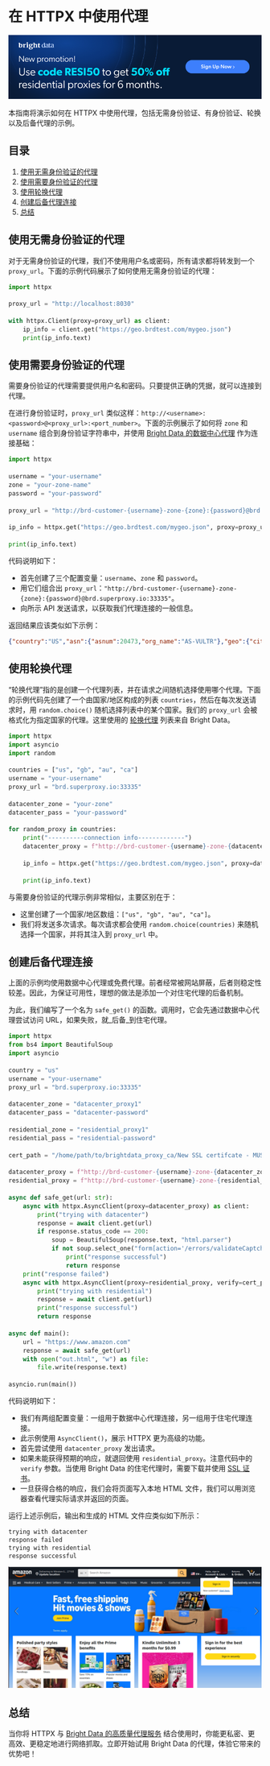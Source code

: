 # 在 HTTPX 中使用代理

[![宣传图](https://github.com/luminati-io/Rotating-Residential-Proxies/blob/main/50%25%20off%20promo.png)](https://www.bright.cn/proxy-types/residential-proxies) 

本指南将演示如何在 HTTPX 中使用代理，包括无需身份验证、有身份验证、轮换以及后备代理的示例。

## 目录
1. [使用无需身份验证的代理](#使用无需身份验证的代理)
2. [使用需要身份验证的代理](#使用需要身份验证的代理)
3. [使用轮换代理](#使用轮换代理)
4. [创建后备代理连接](#创建后备代理连接)
5. [总结](#总结)

## 使用无需身份验证的代理

对于无需身份验证的代理，我们不使用用户名或密码，所有请求都将转发到一个 `proxy_url`。下面的示例代码展示了如何使用无需身份验证的代理：

```python
import httpx

proxy_url = "http://localhost:8030"

with httpx.Client(proxy=proxy_url) as client:
    ip_info = client.get("https://geo.brdtest.com/mygeo.json")
    print(ip_info.text)
```

## 使用需要身份验证的代理

需要身份验证的代理需要提供用户名和密码。只要提供正确的凭据，就可以连接到代理。

在进行身份验证时，`proxy_url` 类似这样：`http://<username>:<password>@<proxy_url>:<port_number>`。下面的示例展示了如何将 `zone` 和 `username` 组合到身份验证字符串中，并使用 [Bright Data 的数据中心代理](https://www.bright.cn/proxy-types/datacenter-proxies) 作为连接基础：

```python
import httpx

username = "your-username"
zone = "your-zone-name"
password = "your-password"

proxy_url = "http://brd-customer-{username}-zone-{zone}:{password}@brd.superproxy.io:33335"

ip_info = httpx.get("https://geo.brdtest.com/mygeo.json", proxy=proxy_url)

print(ip_info.text)
```

代码说明如下：

- 首先创建了三个配置变量：`username`、`zone` 和 `password`。  
- 用它们组合出 `proxy_url`：`"http://brd-customer-{username}-zone-{zone}:{password}@brd.superproxy.io:33335"`。  
- 向所示 API 发送请求，以获取我们代理连接的一般信息。  

返回结果应该类似如下示例：

```json
{"country":"US","asn":{"asnum":20473,"org_name":"AS-VULTR"},"geo":{"city":"","region":"","region_name":"","postal_code":"","latitude":37.751,"longitude":-97.822,"tz":"America/Chicago"}}
```

## 使用轮换代理

“轮换代理”指的是创建一个代理列表，并在请求之间随机选择使用哪个代理。下面的示例代码先创建了一个由国家/地区构成的列表 `countries`，然后在每次发送请求时，用 `random.choice()` 随机选择列表中的某个国家。我们的 `proxy_url` 会被格式化为指定国家的代理。这里使用的 [轮换代理](https://www.bright.cn/solutions/rotating-proxies) 列表来自 Bright Data。

```python
import httpx
import asyncio
import random

countries = ["us", "gb", "au", "ca"]
username = "your-username"
proxy_url = "brd.superproxy.io:33335"

datacenter_zone = "your-zone"
datacenter_pass = "your-password"

for random_proxy in countries:
    print("----------connection info-------------")
    datacenter_proxy = f"http://brd-customer-{username}-zone-{datacenter_zone}-country-{random.choice(countries)}:{datacenter_pass}@{proxy_url}"

    ip_info = httpx.get("https://geo.brdtest.com/mygeo.json", proxy=datacenter_proxy)

    print(ip_info.text)
```

与需要身份验证的代理示例非常相似，主要区别在于：

- 这里创建了一个国家/地区数组：`["us", "gb", "au", "ca"]`。  
- 我们将发送多次请求。每次请求都会使用 `random.choice(countries)` 来随机选择一个国家，并将其注入到 `proxy_url` 中。  

## 创建后备代理连接

上面的示例均使用数据中心代理或免费代理。前者经常被网站屏蔽，后者则稳定性较差。因此，为保证可用性，理想的做法是添加一个对住宅代理的后备机制。

为此，我们编写了一个名为 `safe_get()` 的函数。调用时，它会先通过数据中心代理尝试访问 URL，如果失败，就_后备_到住宅代理。

```python
import httpx
from bs4 import BeautifulSoup
import asyncio

country = "us"
username = "your-username"
proxy_url = "brd.superproxy.io:33335"

datacenter_zone = "datacenter_proxy1"
datacenter_pass = "datacenter-password"

residential_zone = "residential_proxy1"
residential_pass = "residential-password"

cert_path = "/home/path/to/brightdata_proxy_ca/New SSL certifcate - MUST BE USED WITH PORT 33335/BrightData SSL certificate (port 33335).crt"

datacenter_proxy = f"http://brd-customer-{username}-zone-{datacenter_zone}-country-{country}:{datacenter_pass}@{proxy_url}"
residential_proxy = f"http://brd-customer-{username}-zone-{residential_zone}-country-{country}:{residential_pass}@{proxy_url}"

async def safe_get(url: str):
    async with httpx.AsyncClient(proxy=datacenter_proxy) as client:
        print("trying with datacenter")
        response = await client.get(url)
        if response.status_code == 200:
            soup = BeautifulSoup(response.text, "html.parser")
            if not soup.select_one("form[action='/errors/validateCaptcha']"):
                print("response successful")
                return response
    print("response failed")
    async with httpx.AsyncClient(proxy=residential_proxy, verify=cert_path) as client:
        print("trying with residential")
        response = await client.get(url)
        print("response successful")
        return response

async def main():
    url = "https://www.amazon.com"
    response = await safe_get(url)
    with open("out.html", "w") as file:
        file.write(response.text)

asyncio.run(main())
```

代码说明如下：

- 我们有两组配置变量：一组用于数据中心代理连接，另一组用于住宅代理连接。  
- 此示例使用 `AsyncClient()`，展示 HTTPX 更为高级的功能。  
- 首先尝试使用 `datacenter_proxy` 发出请求。  
- 如果未能获得预期的响应，就退回使用 `residential_proxy`。注意代码中的 `verify` 参数。当使用 Bright Data 的住宅代理时，需要下载并使用 [SSL 证书](https://docs.brightdata.com/general/account/ssl-certificate)。  
- 一旦获得合格的响应，我们会将页面写入本地 HTML 文件，我们可以用浏览器查看代理实际请求并返回的页面。  

运行上述示例后，输出和生成的 HTML 文件应类似如下所示：

```
trying with datacenter
response failed
trying with residential
response successful
```

![亚马逊首页截图](https://github.com/bright-cn/httpx-with-proxy/blob/main/Images/image.png)

## 总结

当你将 HTTPX 与 [Bright Data 的高质量代理服务](https://www.bright.cn/proxy-types) 结合使用时，你能更私密、更高效、更稳定地进行网络抓取。立即开始试用 Bright Data 的代理，体验它带来的优势吧！
